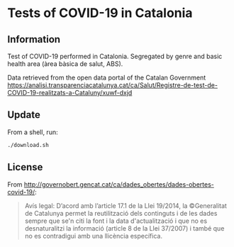 # Tests of COVID-19 in Catalonia

## Information

Test of COVID-19 performed in Catalonia. Segregated by genre and basic health area (àrea bàsica de salut, ABS).

Data retrieved from the open data portal of the Catalan Government
https://analisi.transparenciacatalunya.cat/ca/Salut/Registre-de-test-de-COVID-19-realitzats-a-Cataluny/xuwf-dxjd


## Update

From a shell, run:
```sh
./download.sh
```

## License

From http://governobert.gencat.cat/ca/dades_obertes/dades-obertes-covid-19/:

> Avís legal: D’acord amb l’article 17.1 de la Llei 19/2014, la ©Generalitat de Catalunya permet la reutilització dels continguts i de les dades sempre que se'n citi la font i la data d'actualització i que no es desnaturalitzi la informació (article 8 de la Llei 37/2007) i també que no es contradigui amb una llicència específica.
